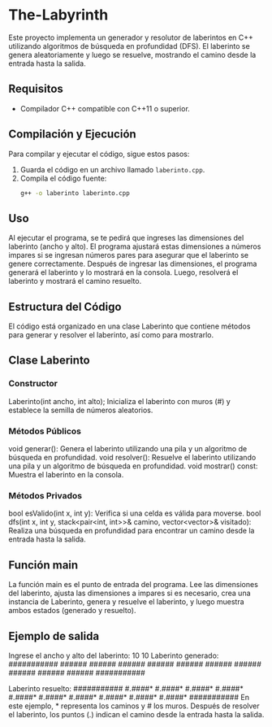 # The-Labyrinth

Este proyecto implementa un generador y resolutor de laberintos en C++ utilizando algoritmos de búsqueda en profundidad (DFS). El laberinto se genera aleatoriamente y luego se resuelve, mostrando el camino desde la entrada hasta la salida.

## Requisitos

- Compilador C++ compatible con C++11 o superior.

## Compilación y Ejecución

Para compilar y ejecutar el código, sigue estos pasos:

1. Guarda el código en un archivo llamado `laberinto.cpp`.
2. Compila el código fuente:
   ```sh
   g++ -o laberinto laberinto.cpp
## Uso
Al ejecutar el programa, se te pedirá que ingreses las dimensiones del laberinto (ancho y alto). El programa ajustará estas dimensiones a números impares si se ingresan números pares para asegurar que el laberinto se genere correctamente. 
Después de ingresar las dimensiones, el programa generará el laberinto y lo mostrará en la consola. Luego, resolverá el laberinto y mostrará el camino resuelto.

## Estructura del Código
El código está organizado en una clase Laberinto que contiene métodos para generar y resolver el laberinto, así como para mostrarlo.
## Clase Laberinto
### Constructor
Laberinto(int ancho, int alto);
Inicializa el laberinto con muros (#) y establece la semilla de números aleatorios.

### Métodos Públicos
void generar(): Genera el laberinto utilizando una pila y un algoritmo de búsqueda en profundidad.
void resolver(): Resuelve el laberinto utilizando una pila y un algoritmo de búsqueda en profundidad.
void mostrar() const: Muestra el laberinto en la consola.
### Métodos Privados
bool esValido(int x, int y): Verifica si una celda es válida para moverse.
bool dfs(int x, int y, stack<pair<int, int>>& camino, vector<vector<bool>>& visitado): Realiza una búsqueda en profundidad para encontrar un camino desde la entrada hasta la salida.

## Función main
La función main es el punto de entrada del programa. Lee las dimensiones del laberinto, ajusta las dimensiones a impares si es necesario, crea una instancia de Laberinto, genera y resuelve el laberinto, y luego muestra ambos estados (generado y resuelto).

## Ejemplo de salida
Ingrese el ancho y alto del laberinto: 10 10
Laberinto generado:
###########
#*#*#*#*#*#
#*#*#*#*#*#
#*#*#*#*#*#
#*#*#*#*#*#
#*#*#*#*#*#
#*#*#*#*#*#
#*#*#*#*#*#
#*#*#*#*#*#
#*#*#*#*#*#
#*#*#*#*#*#
###########

Laberinto resuelto:
###########
#.*#*#*#*#*
#.*#*#*#*#*
#.*#*#*#*#*
#.*#*#*#*#*
#.*#*#*#*#*
#.*#*#*#*#*
#.*#*#*#*#*
#.*#*#*#*#*
#.*#*#*#*#*
#.*#*#*#*#*
###########
En este ejemplo, * representa los caminos y # los muros. Después de resolver el laberinto, los puntos (.) indican el camino desde la entrada hasta la salida.
